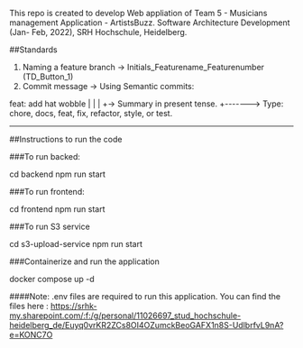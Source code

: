 This repo is created to develop Web appliation of Team 5 - Musicians management Application - ArtistsBuzz. 
Software Architecture Development (Jan- Feb, 2022), SRH Hochschule, Heidelberg. 

##Standards
1. Naming a feature branch -> Initials_Featurename_Featurenumber (TD_Button_1)
2. Commit message ->   Using Semantic commits: 

feat: add hat wobble
| |
| +-> Summary in present tense.
+-------> Type: chore, docs, feat, fix, refactor, style, or test.

----------------------------------------

##Instructions to run the code 

###To run backed: 

cd backend
npm run start 

###To run frontend:

cd frontend
npm run start 

###To run S3 service 

cd s3-upload-service
npm run start

###Containerize and run the application 

docker compose up -d 

####Note: .env files are required to run this application. You can find the files here : https://srhk-my.sharepoint.com/:f:/g/personal/11026697_stud_hochschule-heidelberg_de/Euyq0vrKR2ZCs8OI4OZumckBeoGAFX1n8S-UdlbrfvL9nA?e=KONC7O